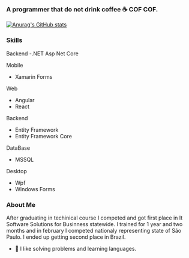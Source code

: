 
### A programmer that do not drink coffee :coffee: COF COF.

[![Anurag's GitHub stats](https://github-readme-stats.vercel.app/api?lucass-teixeira=anuraghazra)](https://github.com/anuraghazra/github-readme-stats)
### Skills
Backend
-.NET Asp Net Core

Mobile
- Xamarin Forms

Web
- Angular
- React

Backend
- Entity Framework
- Entity Framework Core

DataBase
- MSSQL

Desktop 
- Wpf
- Windows Forms


### About Me
After graduating in techinical course I competed and got first place in It Software Solutions for Businness statewide. I trained for 1 year and two months and in february I competed nationaly representing state of São Paulo. I ended up getting second place in Brazil.   
- 🍕 I like solving problems and learning languages.
